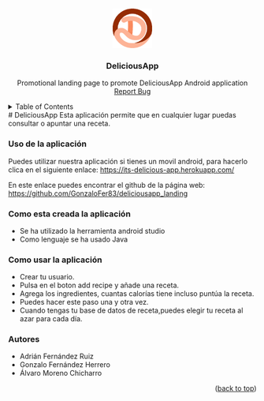 <div id="top"></div>


<br />
<div align="center">
  <img src="img/logo.png" alt="Logo" width="80" height="80"></img>
  <h3 align="center">DeliciousApp</h3>
  <p align="center">
    Promotional landing page to promote DeliciousApp Android application
    <br />
    <a href="https://github.com/GonzaloFer83/deliciousapp_landing.git/issues">Report Bug</a>
  </p>
</div>

<details>
  <summary>Table of Contents</summary>
  <ol>
    <li>
      <a href="#Uso-de-la-aplicación">Uso de la aplicación</a>
    </li>
    <li>
      <a href="#Como-esta-creada-la-aplicación">Como esta creada la aplicación</a>
    </li>
    <li><a href="#Como-usar-la-aplicación">Como usar la aplicación</a></li>
    <li><a href="#Autores">Autores</a></li>
  </ol>
</details>
# DeliciousApp
Esta aplicación permite que en cualquier lugar puedas consultar o apuntar una receta.

### Uso de la aplicación
Puedes utilizar nuestra aplicación si tienes un movil android, para hacerlo
clica en el siguiente enlace: 
https://its-delicious-app.herokuapp.com/

En este enlace puedes encontrar el github de la página web:
https://github.com/GonzaloFer83/deliciousapp_landing


### Como esta creada la aplicación 
- Se ha utilizado la herramienta android studio
- Como lenguaje se ha usado Java

### Como usar la aplicación 
 * Crear tu usuario.
 * Pulsa en el boton add recipe y añade una receta.
 * Agrega los ingredientes, cuantas calorías tiene incluso puntúa la receta.
 * Puedes hacer este paso una y otra vez.
 * Cuando tengas tu base de datos de receta,puedes elegir tu receta al azar para cada día.
 
### Autores
   * Adrián Fernández Ruiz 
   * Gonzalo Fernández Herrero
   * Álvaro Moreno Chicharro
<p align="right">(<a href="#top">back to top</a>)</p>
